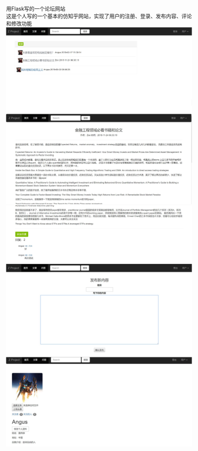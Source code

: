 用Flask写的一个论坛网站  
这是个人写的一个基本的仿知乎网站，实现了用户的注册、登录、发布内容、评论和修改功能  
![image](https://github.com/AngusZHAN/Flask-Zproject/blob/master/exhibition/exhibition1.jpg)  
![image](https://github.com/AngusZHAN/Flask-Zproject/blob/master/exhibition/exhibition2.jpg)  
![image](https://github.com/AngusZHAN/Flask-Zproject/blob/master/exhibition/exhibition3.jpg)  
![image](https://github.com/AngusZHAN/Flask-Zproject/blob/master/exhibition/exhibition5.jpg)  
![image](https://github.com/AngusZHAN/Flask-Zproject/blob/master/exhibition/exhibition4.jpg)
